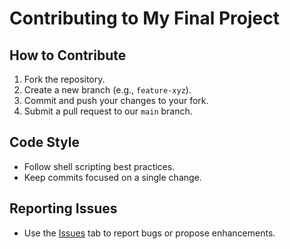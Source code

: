 # Contributing to My Final Project

## How to Contribute
1. Fork the repository.
2. Create a new branch (e.g., `feature-xyz`).
3. Commit and push your changes to your fork.
4. Submit a pull request to our `main` branch.

## Code Style
- Follow shell scripting best practices.
- Keep commits focused on a single change.

## Reporting Issues
- Use the [Issues](../../issues) tab to report bugs or propose enhancements.
